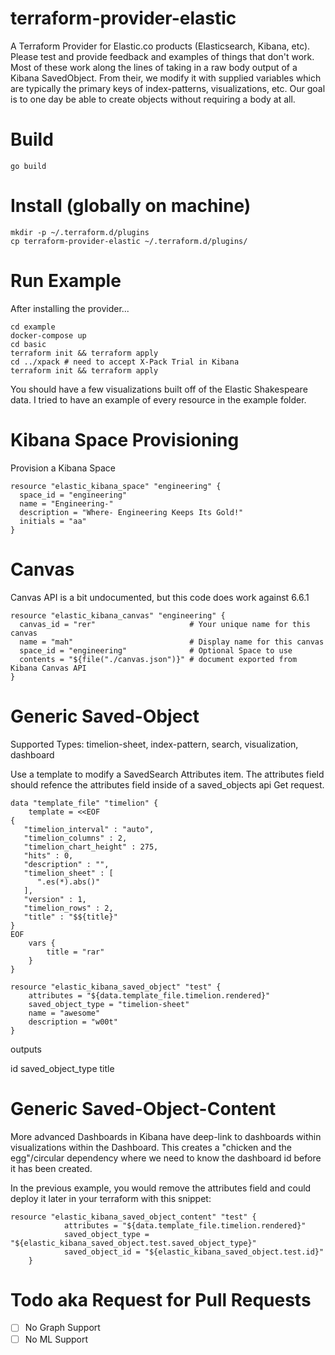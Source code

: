 # terraform-provider-elastic

A Terraform Provider for Elastic.co products (Elasticsearch, Kibana, etc).  Please test and provide feedback and examples of things that don't work.  Most of these work along the lines of taking in a raw body output of a Kibana SavedObject.  From their, we modify it with supplied variables which are typically the primary keys of index-patterns, visualizations, etc.  Our goal is to one day be able to create objects without requiring a body at all.

# Build

	go build

# Install (globally on machine)

	mkdir -p ~/.terraform.d/plugins
	cp terraform-provider-elastic ~/.terraform.d/plugins/	

# Run Example

After installing the provider...

	cd example
	docker-compose up
	cd basic
	terraform init && terraform apply
	cd ../xpack # need to accept X-Pack Trial in Kibana
	terraform init && terraform apply

You should have a few visualizations built off of the Elastic Shakespeare data.  I tried to have an example of every resource in the example folder. 

# Kibana Space Provisioning

Provision a Kibana Space

	resource "elastic_kibana_space" "engineering" {
	  space_id = "engineering" 
	  name = "Engineering-"
	  description = "Where- Engineering Keeps Its Gold!"
	  initials = "aa"
	}

# Canvas

Canvas API is a bit undocumented, but this code does work against 6.6.1

	resource "elastic_kibana_canvas" "engineering" {
	  canvas_id = "rer"                     # Your unique name for this canvas
	  name = "mah"                          # Display name for this canvas
	  space_id = "engineering"              # Optional Space to use
	  contents = "${file("./canvas.json")}" # document exported from Kibana Canvas API
	}

# Generic Saved-Object

Supported Types:  timelion-sheet, index-pattern, search, visualization, dashboard

Use a template to modify a SavedSearch Attributes item.  The attributes field should refence the attributes field inside of a saved_objects api Get request. 

	data "template_file" "timelion" {
		template = <<EOF
	{
	   "timelion_interval" : "auto",
	   "timelion_columns" : 2,
	   "timelion_chart_height" : 275,
	   "hits" : 0,
	   "description" : "",
	   "timelion_sheet" : [
	      ".es(*).abs()"
	   ],
	   "version" : 1,
	   "timelion_rows" : 2,
	   "title" : "$${title}"
	}
	EOF
		vars {
			title = "rar"
		}
	}
	
	resource "elastic_kibana_saved_object" "test" {
		attributes = "${data.template_file.timelion.rendered}"
		saved_object_type = "timelion-sheet"
		name = "awesome"
		description = "w00t"
	}

outputs

id
saved_object_type
title 

# Generic Saved-Object-Content

More advanced Dashboards in Kibana have deep-link to dashboards within visualizations within the Dashboard.  This creates a "chicken and the egg"/circular dependency where we need to know the dashboard id before it has been created.

In the previous example, you would remove the attributes field and could deploy it later in your terraform with this snippet:

	resource "elastic_kibana_saved_object_content" "test" {
                attributes = "${data.template_file.timelion.rendered}"
                saved_object_type = "${elastic_kibana_saved_object.test.saved_object_type}"
                saved_object_id = "${elastic_kibana_saved_object.test.id}"
        }

# Todo aka Request for Pull Requests

- [ ] No Graph Support
- [ ] No ML Support
